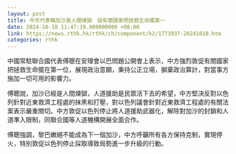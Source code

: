 ```yaml
---
layout: post
title: 中方代表稱加沙是人間煉獄　促有關國家把拯救生命擺第一
date: 2024-10-10 11:47:19.000000000 +08:00
link: https://news.rthk.hk/rthk/ch/component/k2/1773937-20241010.htm
categories: rthk
---
```


中國常駐聯合國代表傅聰在安理會以巴問題公開會上表示，中方強烈敦促有關國家把拯救生命擺在第一位，展現政治意願，秉持公正立場，摒棄政治算計，對當事方施加一切可用的影響力。

傅聰說，加沙已經是人間煉獄，人道援助是民眾活下去的希望，中方堅決反對以色列針對近東救濟工程處的抹黑和打壓，對以色列議會針對近東救濟工程處的有關法案表示嚴重關切。中方敦促以色列停止將人道援助武器化，解除對加沙的封鎖和人道準入限制，同聯合國等人道機構開展全面合作。

傅聰強調，黎巴嫩絕不能成為下一個加沙，中方呼籲所有各方保持克制，實現停火，特別敦促以色列停止採取導致局勢進一步升級的行動。
